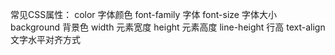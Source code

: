 常见CSS属性：
color 字体颜色
font-family 字体
font-size 字体大小
background 背景色
width 元素宽度
height 元素高度
line-height 行高
text-align 文字水平对齐方式